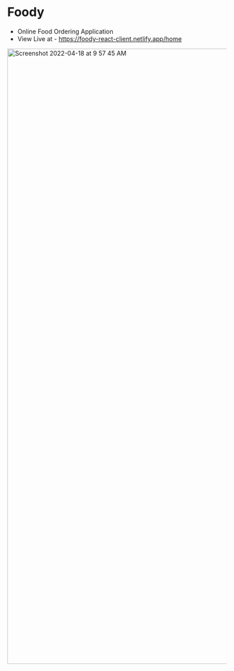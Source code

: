 # Foody
- Online Food Ordering Application 
- View Live at - https://foody-react-client.netlify.app/home


<img width="1413" alt="Screenshot 2022-04-18 at 9 57 45 AM" src="https://user-images.githubusercontent.com/47267731/163754495-986b4ff2-23c8-4f35-8582-0835a9a42a5f.png">
